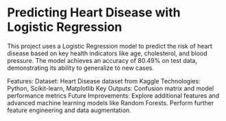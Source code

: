 # Predicting Heart Disease with Logistic Regression
This project uses a Logistic Regression model to predict the risk of heart disease based on key health indicators like age, cholesterol, and blood pressure. The model achieves an accuracy of 80.49% on test data, demonstrating its ability to generalize to new cases.

Features:
Dataset: Heart Disease dataset from Kaggle
Technologies: Python, Scikit-learn, Matplotlib
Key Outputs: Confusion matrix and model performance metrics
Future Improvements:
Explore additional features and advanced machine learning models like Random Forests.
Perform further feature engineering and data augmentation.
